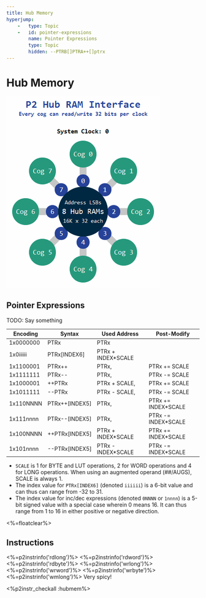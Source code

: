 ```yaml
---
title: Hub Memory
hyperjump:
    -   type: Topic
    -   id: pointer-expressions
        name: Pointer Expressions
        type: Topic
        hidden: --PTRB[]PTRA++[]ptrx
---
```


# Hub Memory
<img class="float-right" src="p2-hub-ram-interface.gif">

## Pointer Expressions

TODO: Say something

|Encoding |Syntax        |Used Address      |Post-Modify        |
|---------|--------------|------------------|-------------------|
|1x0000000|PTRx          |PTRx              |                   |
|1x0iiiiii|PTRx[INDEX6]  |PTRx + INDEX*SCALE|                   |
|1x1100001|PTRx++        |PTRx,             |PTRx += SCALE      |
|1x1111111|PTRx--        |PTRx,             |PTRx -= SCALE      |
|1x1000001|++PTRx        |PTRx + SCALE,     |PTRx += SCALE      |
|1x1011111|--PTRx        |PTRx - SCALE,     |PTRx -= SCALE      |
|1x110NNNN|PTRx++[INDEX5]|PTRx,             |PTRx += INDEX*SCALE|
|1x111nnnn|PTRx--[INDEX5]|PTRx,             |PTRx -= INDEX*SCALE|
|1x100NNNN|++PTRx[INDEX5]|PTRx + INDEX*SCALE|PTRx += INDEX*SCALE|
|1x101nnnn|--PTRx[INDEX5]|PTRx - INDEX*SCALE|PTRx -= INDEX*SCALE|

- `SCALE` is 1 for BYTE and LUT operations, 2 for WORD operations and 4 for LONG operations. When using an augmented operand (##/AUGS), SCALE is always 1.
- The index value for `PTRx[INDEX6]` (denoted `iiiiii`) is a 6-bit value and can thus can range from -32 to 31.
- The index value for inc/dec expressions (denoted `0NNNN` or `1nnnn`) is a 5-bit signed value with a special case wherein 0 means 16. It can thus range from 1 to 16 in either positive or negative direction.


<%=floatclear%>

## Instructions

<%=p2instrinfo('rdlong')%>
<%=p2instrinfo('rdword')%>
<%=p2instrinfo('rdbyte')%>
<%=p2instrinfo('wrlong')%>
<%=p2instrinfo('wrword')%>
<%=p2instrinfo('wrbyte')%>
<%=p2instrinfo('wmlong')%>
Very spicy!


<%p2instr_checkall :hubmem%>
